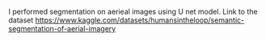 I performed segmentation on aerieal images using U net model. 
Link to  the  dataset https://www.kaggle.com/datasets/humansintheloop/semantic-segmentation-of-aerial-imagery
